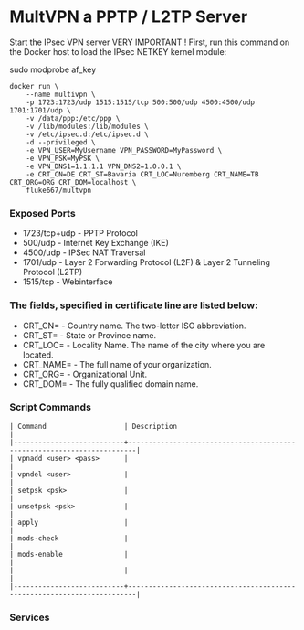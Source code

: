 # MultVPN a PPTP / L2TP Server


Start the IPsec VPN server
VERY IMPORTANT ! First, run this command on the Docker host to load the IPsec NETKEY kernel module:


sudo modprobe af_key


```
docker run \
    --name multivpn \
    -p 1723:1723/udp 1515:1515/tcp 500:500/udp 4500:4500/udp 1701:1701/udp \
    -v /data/ppp:/etc/ppp \
    -v /lib/modules:/lib/modules \
    -v /etc/ipsec.d:/etc/ipsec.d \
    -d --privileged \
    -e VPN_USER=MyUsername VPN_PASSWORD=MyPassword \
    -e VPN_PSK=MyPSK \
    -e VPN_DNS1=1.1.1.1 VPN_DNS2=1.0.0.1 \
    -e CRT_CN=DE CRT_ST=Bavaria CRT_LOC=Nuremberg CRT_NAME=TB CRT_ORG=ORG CRT_DOM=localhost \
    fluke667/multvpn
```


### Exposed Ports
- 1723/tcp+udp - PPTP Protocol  
- 500/udp  - Internet Key Exchange (IKE)   
- 4500/udp - IPSec NAT Traversal   
- 1701/udp - Layer 2 Forwarding Protocol (L2F) & Layer 2 Tunneling Protocol (L2TP)    
- 1515/tcp - Webinterface


### The fields, specified in certificate line are listed below:
- CRT_CN= - Country name. The two-letter ISO abbreviation.
- CRT_ST= - State or Province name.
- CRT_LOC= - Locality Name. The name of the city where you are located.
- CRT_NAME= - The full name of your organization.
- CRT_ORG= - Organizational Unit.
- CRT_DOM= - The fully qualified domain name.

### Script Commands
```
| Command                   | Description                                                            |
|---------------------------+------------------------------------------------------------------------|
| vpnadd <user> <pass>      |                                                                        |      
| vpndel <user>             |                                                                        | 
| setpsk <psk>              |                                                                        | 
| unsetpsk <psk>            |                                                                        | 
| apply                     |                                                                        | 
| mods-check                |                                                                        | 
| mods-enable               |                                                                        |
|                           |                                                                        | 
|---------------------------+------------------------------------------------------------------------|
```

### Services

